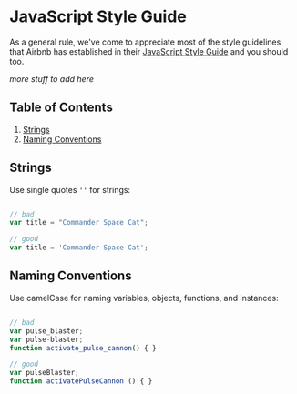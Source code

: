 # JavaScript Style Guide

As a general rule, we've come to appreciate most of the style guidelines that Airbnb has established in their [JavaScript Style Guide](https://github.com/airbnb/javascript) and you should too.


_more stuff to add here_


## Table of Contents

1. [Strings](#strings)
1. [Naming Conventions](#naming-conventions)



## Strings 

Use single quotes `''` for strings:

```javascript

// bad
var title = "Commander Space Cat";

// good
var title = 'Commander Space Cat';

```


## Naming Conventions

Use camelCase for naming variables, objects, functions, and instances:

```javascript

// bad
var pulse_blaster;
var pulse-blaster;
function activate_pulse_cannon() { }

// good
var pulseBlaster;
function activatePulseCannon () { }

```